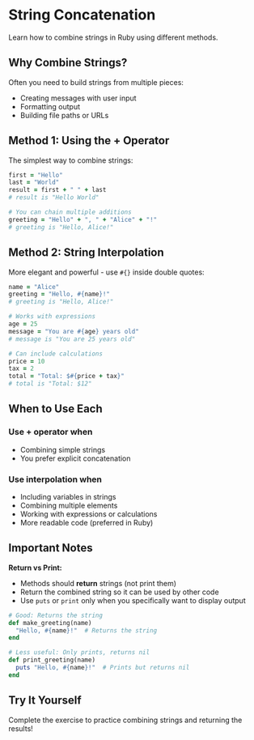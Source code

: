 # String Concatenation

Learn how to combine strings in Ruby using different methods.

## Why Combine Strings?

Often you need to build strings from multiple pieces:

- Creating messages with user input
- Formatting output
- Building file paths or URLs

## Method 1: Using the + Operator

The simplest way to combine strings:

```ruby
first = "Hello"
last = "World"
result = first + " " + last
# result is "Hello World"

# You can chain multiple additions
greeting = "Hello" + ", " + "Alice" + "!"
# greeting is "Hello, Alice!"
```

## Method 2: String Interpolation

More elegant and powerful - use `#{}` inside double quotes:

```ruby
name = "Alice"
greeting = "Hello, #{name}!"
# greeting is "Hello, Alice!"

# Works with expressions
age = 25
message = "You are #{age} years old"
# message is "You are 25 years old"

# Can include calculations
price = 10
tax = 2
total = "Total: $#{price + tax}"
# total is "Total: $12"
```

## When to Use Each

### Use + operator when

- Combining simple strings
- You prefer explicit concatenation

### Use interpolation when

- Including variables in strings
- Combining multiple elements
- Working with expressions or calculations
- More readable code (preferred in Ruby)

## Important Notes

**Return vs Print:**

- Methods should **return** strings (not print them)
- Return the combined string so it can be used by other code
- Use `puts` or `print` only when you specifically want to display output

```ruby
# Good: Returns the string
def make_greeting(name)
  "Hello, #{name}!"  # Returns the string
end

# Less useful: Only prints, returns nil
def print_greeting(name)
  puts "Hello, #{name}!"  # Prints but returns nil
end
```

## Try It Yourself

Complete the exercise to practice combining strings and returning the results!
